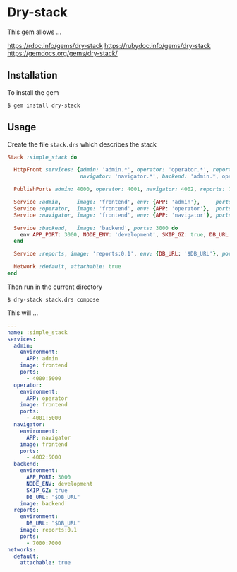 # Dry-stack

This gem allows ...  

https://rdoc.info/gems/dry-stack
https://rubydoc.info/gems/dry-stack
https://gemdocs.org/gems/dry-stack/

## Installation
To install the gem

    $ gem install dry-stack

## Usage
Create the file `stack.drs` which describes the stack
```ruby
Stack :simple_stack do

  HttpFront services: {admin: 'admin.*', operator: 'operator.*', reports: 'reports.*',
                       navigator: 'navigator.*', backend: 'admin.*, operator.*, navigator.*'}

  PublishPorts admin: 4000, operator: 4001, navigator: 4002, reports: 7000 # mode: ingress, protocol: tcp

  Service :admin,     image: 'frontend', env: {APP: 'admin'},     ports: 5000
  Service :operator,  image: 'frontend', env: {APP: 'operator'},  ports: 5000
  Service :navigator, image: 'frontend', env: {APP: 'navigator'}, ports: 5000

  Service :backend,   image: 'backend', ports: 3000 do
    env APP_PORT: 3000, NODE_ENV: 'development', SKIP_GZ: true, DB_URL: '$DB_URL'
  end

  Service :reports, image: 'reports:0.1', env: {DB_URL: '$DB_URL'}, ports: 7000

  Network :default, attachable: true
end

```
Then run in the current directory

    $ dry-stack stack.drs compose

This will ...

```yaml
---
name: :simple_stack
services:
  admin:
    environment:
      APP: admin
    image: frontend
    ports:
      - 4000:5000
  operator:
    environment:
      APP: operator
    image: frontend
    ports:
      - 4001:5000
  navigator:
    environment:
      APP: navigator
    image: frontend
    ports:
      - 4002:5000
  backend:
    environment:
      APP_PORT: 3000
      NODE_ENV: development
      SKIP_GZ: true
      DB_URL: "$DB_URL"
    image: backend
  reports:
    environment:
      DB_URL: "$DB_URL"
    image: reports:0.1
    ports:
      - 7000:7000
networks:
  default:
    attachable: true
```
